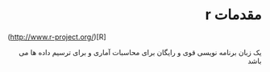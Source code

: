 # <div dir="rtl"> مقدمات r </div>

(http://www.r-project.org/)[R] <div dir="rtl"> یک زبان برنامه نویسی قوی و رایگان برای محاسبات آماری و برای ترسیم داده ها می باشد </div>
